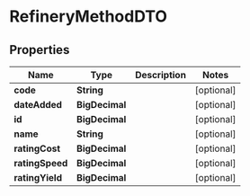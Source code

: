 

# RefineryMethodDTO


## Properties

| Name | Type | Description | Notes |
|------------ | ------------- | ------------- | -------------|
|**code** | **String** |  |  [optional] |
|**dateAdded** | **BigDecimal** |  |  [optional] |
|**id** | **BigDecimal** |  |  [optional] |
|**name** | **String** |  |  [optional] |
|**ratingCost** | **BigDecimal** |  |  [optional] |
|**ratingSpeed** | **BigDecimal** |  |  [optional] |
|**ratingYield** | **BigDecimal** |  |  [optional] |




